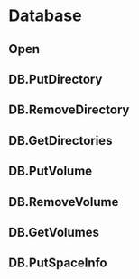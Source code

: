 # Database

## Open

## DB.PutDirectory

## DB.RemoveDirectory

## DB.GetDirectories

## DB.PutVolume

## DB.RemoveVolume

## DB.GetVolumes

## DB.PutSpaceInfo

